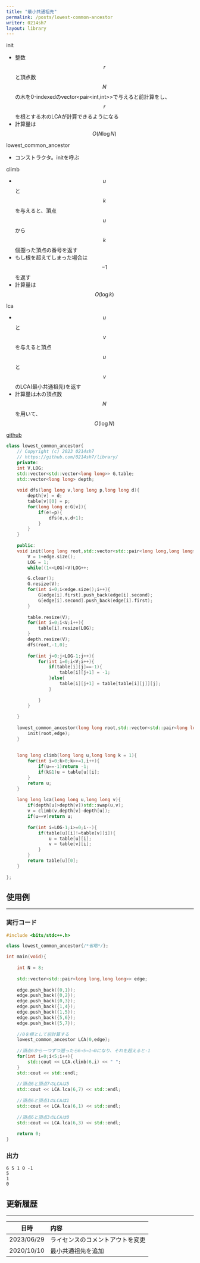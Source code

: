 ```yaml
---
title: "最小共通祖先"
permalink: /posts/lowest-common-ancestor
writer: 0214sh7
layout: library
---
```


init
- 整数$$r$$と頂点数$$N$$の木を0-indexedのvector<pair<int,int>>で与えると前計算をし、$$r$$を根とする木のLCAが計算できるようになる
- 計算量は$$Ο(N \log N)$$

lowest_common_ancestor
- コンストラクタ。initを呼ぶ

climb
- $$u$$と$$k$$を与えると、頂点$$u$$から$$k$$個遡った頂点の番号を返す
- もし根を超えてしまった場合は$$-1$$を返す
- 計算量は$$Ο(\log k)$$

lca
- $$u$$と$$v$$を与えると頂点$$u$$と$$v$$のLCA(最小共通祖先)を返す
- 計算量は木の頂点数$$N$$を用いて、$$Ο(\log N)$$

[github](https://github.com/0214sh7/procon-library/blob/master/algorithm/lowest%20common%20ancestor.cpp)

```cpp
class lowest_common_ancestor{
    // Copyright (c) 2023 0214sh7
    // https://github.com/0214sh7/library/
    private:
    int V,LOG;
    std::vector<std::vector<long long>> G,table;
    std::vector<long long> depth;
    
    void dfs(long long v,long long p,long long d){
        depth[v] = d;
        table[v][0] = p;
        for(long long e:G[v]){
            if(e!=p){
                dfs(e,v,d+1);
            }
        }
    }
    
    public:
    void init(long long root,std::vector<std::pair<long long,long long>> edge){
        V = 1+edge.size();
        LOG = 1;
        while((1<<LOG)<V)LOG++;

        G.clear();
        G.resize(V);
        for(int i=0;i<edge.size();i++){
            G[edge[i].first].push_back(edge[i].second);
            G[edge[i].second].push_back(edge[i].first);
        }
        
        table.resize(V);
        for(int i=0;i<V;i++){
            table[i].resize(LOG);
        }
        depth.resize(V);
        dfs(root,-1,0);
        
        for(int j=0;j<LOG-1;j++){
            for(int i=0;i<V;i++){
                if(table[i][j]==-1){
                    table[i][j+1] = -1;
                }else{
                    table[i][j+1] = table[table[i][j]][j];
                }
                
            }
        }
        
    }
    
    lowest_common_ancestor(long long root,std::vector<std::pair<long long,long long>> edge){
        init(root,edge);
    }
    
    
    long long climb(long long u,long long k = 1){
        for(int i=0;k>0;k>>=1,i++){
            if(u==-1)return -1;
            if(k&1)u = table[u][i];
        }
        return u;
    }
    
    long long lca(long long u,long long v){
        if(depth[u]>depth[v])std::swap(u,v);
        v = climb(v,depth[v]-depth[u]);
        if(u==v)return u;
        
        for(int i=LOG-1;i>=0;i--){
            if(table[u][i]!=table[v][i]){
                u = table[u][i];
                v = table[v][i];
            }
        }
        return table[u][0];
    }
    
};
```

## 使用例
***

### 実行コード
```cpp
#include <bits/stdc++.h>

class lowest_common_ancestor{/*省略*/};

int main(void){
    
    int N = 8;
    
    std::vector<std::pair<long long,long long>> edge;
    
    edge.push_back({0,1});
    edge.push_back({0,2});
    edge.push_back({0,3});
    edge.push_back({1,4});
    edge.push_back({1,5});
    edge.push_back({5,6});
    edge.push_back({5,7});
    
    //0を根として前計算する
    lowest_common_ancestor LCA(0,edge);
    
    //頂点6から一つずつ遡ったら6→5→1→0になり、それを超えると-1
    for(int i=0;i<5;i++){
        std::cout << LCA.climb(6,i) << " ";
    }
    std::cout << std::endl;
    
    //頂点6と頂点7のLCAは5
    std::cout << LCA.lca(6,7) << std::endl;
    
    //頂点6と頂点1のLCAは1
    std::cout << LCA.lca(6,1) << std::endl;
    
    //頂点6と頂点3のLCAは0
    std::cout << LCA.lca(6,3) << std::endl;
    
    return 0;
}
```

### 出力
```
6 5 1 0 -1 
5
1
0
```


## 更新履歴
***

| 日時 | 内容 |
| :---: | :--- |
| 2023/06/29 | ライセンスのコメントアウトを変更 |
| 2020/10/10 | 最小共通祖先を追加 |